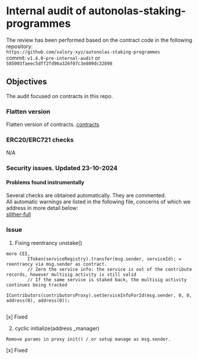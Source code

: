 # Internal audit of autonolas-staking-programmes
The review has been performed based on the contract code in the following repository:<br>
`https://github.com/valory-xyz/autonolas-staking-programmes` <br>
commit: `v1.4.0-pre-internal-audit` or `585003faeec5dff2fd96a326f07c3e809dc32898` <br> 

## Objectives
The audit focused on contracts in this repo. <br>


### Flatten version
Flatten version of contracts. [contracts](https://github.com/valory-xyz/autonolas-staking-programmes/blob/main/audits/internal1/analysis/contracts) 

### ERC20/ERC721 checks
N/A

### Security issues. Updated 23-10-2024
#### Problems found instrumentally
Several checks are obtained automatically. They are commented. <br>
All automatic warnings are listed in the following file, concerns of which we address in more detail below: <br>
[slither-full](https://github.com/valory-xyz/autonolas-staking-programmes/blob/main/audits/internal1/analysis/slither_full.txt)

### Issue
1. Fixing reentrancy unstake()
```
more CEI,
        IToken(serviceRegistry).transfer(msg.sender, serviceId); = reentrancy via msg.sender as contract.
        // Zero the service info: the service is out of the contribute records, however multisig activity is still valid
        // If the same service is staked back, the multisig activity continues being tracked
        IContributors(contributorsProxy).setServiceInfoForId(msg.sender, 0, 0, address(0), address(0));
    
```
[x] Fixed

2. cyclic initialize(address _manager)
```
Remove params in proxy init() / or setup manage as msg.sender.
```
[x] Fixed



